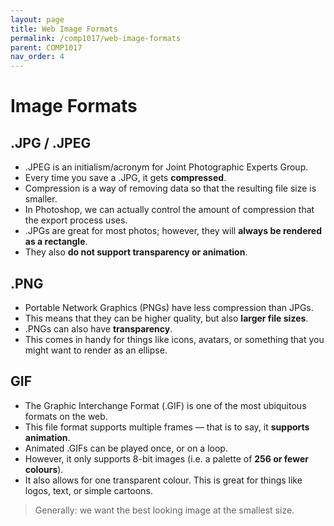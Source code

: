 ```yaml
---
layout: page
title: Web Image Formats
permalink: /comp1017/web-image-formats
parent: COMP1017
nav_order: 4
---
```


# Image Formats
## .JPG / .JPEG ##
+ .JPEG is an initialism/acronym for Joint Photographic Experts Group.
+ Every time you save a .JPG, it gets **compressed**. 
+ Compression is a way of removing data so that the resulting file size is smaller.
+ In Photoshop, we can actually control the amount of compression that the export process uses. 
+ .JPGs are great for most photos; however, they will **always be rendered as a rectangle**.
+ They also **do not support transparency or animation**.

## .PNG ##
+ Portable Network Graphics (PNGs) have less compression than JPGs.
+ This means that they can be higher quality, but also **larger file sizes**.
+ .PNGs can also have **transparency**.
+ This comes in handy for things like icons, avatars, or something that you might want to render as an ellipse. 

## GIF ##
+ The Graphic Interchange Format (.GIF) is one of the most ubiquitous formats on the web.
+ This file format supports multiple frames — that is to say, it **supports animation**.
+ Animated .GIFs can be played once, or on a loop.
+ However, it only supports 8-bit images (i.e. a palette of **256 or fewer colours**). 
+ It also allows for one transparent colour. This is great for things like logos, text, or simple cartoons.

> Generally: we want the best looking image at the smallest size.